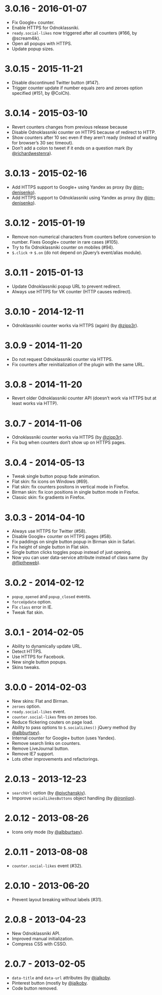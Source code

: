 # 3.0.16 - 2016-01-07

* Fix Google+ counter.
* Enable HTTPS for Odnoklassniki.
* `ready.social-likes` now triggered after all counters (#166, by @scream4ik).
* Open all popups with HTTPS.
* Update popup sizes.

# 3.0.15 - 2015-11-21

* Disable discontinued Twitter button (#147).
* Trigger counter update if number equals zero and zeroes option specified (#151, by @ColCh).

# 3.0.14 - 2015-03-10

* Revert counters changes from previous release because 
* Disable Odnoklassniki counter on HTTPS because of redirect to HTTP.
* Show counters after 10 sec even if they aren’t ready (instead of waiting for browser’s 30 sec timeout).
* Don’t add a colon to tweet if it ends on a question mark (by [@richardwestenra](https://github.com/richardwestenra)).

# 3.0.13 - 2015-02-16

* Add HTTPS support to Google+ using Yandex as proxy (by [@im-denisenko](https://github.com/im-denisenko)).
* Add HTTPS support to Odnoklassniki using Yandex as proxy (by [@im-denisenko](https://github.com/im-denisenko)).

# 3.0.12 - 2015-01-19

* Remove non-numerical characters from counters before conversion to number. Fixes Google+ counter in rare cases (#105).
* Try to fix Odnoklassniki counter on mobiles (#94).
* `$.click` -> `$.on` (do not depend on jQuery’s event/alias module).

# 3.0.11 - 2015-01-13

* Update Odnoklassniki popup URL to prevent redirect.
* Always use HTTPS for VK counter (HTTP causes redirect).

# 3.0.10 - 2014-12-11

* Odnoklassniki counter works via HTTPS (again) (by [@zipp3r](https://github.com/zipp3r)).

# 3.0.9 - 2014-11-20

* Do not request Odnoklassniki counter via HTTPS.
* Fix counters after reinitialization of the plugin with the same URL.

# 3.0.8 - 2014-11-20

* Revert older Odnoklassniki counter API (doesn’t work via HTTPS but at least works via HTTP).

# 3.0.7 - 2014-11-06

* Odnoklassniki counter works via HTTPS (by [@zipp3r](https://github.com/zipp3r)).
* Fix bug when counters don’t show up on HTTPS pages.

# 3.0.4 - 2014-05-13

* Tweak single button popup fade animation.
* Flat skin: fix icons on Windows (#69).
* Flat skin: fix counters positons in vertical mode in Firefox.
* Birman skin: fix icon positions in single button mode in Firefox.
* Classic skin: fix gradients in Firefox.

# 3.0.3 - 2014-04-10

* Always use HTTPS for Twitter (#58).
* Disable Google+ counter on HTTPS pages (#58).
* Fix paddings on single button popup in Birman skin in Safari.
* Fix height of single button in Flat skin.
* Single button clicks toggles popup instead of just opening.
* Now you can user data-service attribute instead of class name (by [@fliptheweb](https://github.com/fliptheweb)).

# 3.0.2 - 2014-02-12

* `popup_opened` and `popup_closed` events.
* `forceUpdate` option.
* Fix `class` error in IE.
* Tweak flat skin.

# 3.0.1 - 2014-02-05

* Ability to dynamically update URL.
* Detect HTTPS.
* Use HTTPS for Facebook.
* New single button popups.
* Skins tweaks.

# 3.0.0 - 2014-02-03

* New skins: Flat and Birman.
* `zeroes` option.
* `ready.social-likes` event.
* `counter.social-likes` fires on zeroes too.
* Reduce flickering couters on page load.
* Ability to pass options to `$.socialLikes()` jQuery method (by [@albburtsev](https://github.com/albburtsev)).
* Internal counter for Google+ button (uses Yandex).
* Remove search links on counters.
* Remove LiveJournal button.
* Remove IE7 support.
* Lots other improvements and refactorings.

# 2.0.13 - 2013-12-23

* `searchUrl` option (by [@pivchanskiy](https://github.com/pivchanskiy)).
* Imporove `socialLikesButtons` object handling (by [@ironlion](https://github.com/ironlion)).

# 2.0.12 - 2013-08-26

* Icons only mode (by [@albburtsev](https://github.com/albburtsev)).

# 2.0.11 - 2013-08-08

* `counter.social-likes` event (#32).

# 2.0.10 - 2013-06-20

* Prevent layout breaking without labels (#31).

# 2.0.8 - 2013-04-23

* New Odnoklassniki API.
* Improved manual initialization.
* Compress CSS with CSSO.

# 2.0.7 - 2013-02-05

* `data-title` and `data-url` attributes (by [@jalkoby](https://github.com/jalkoby]).
* Pinterest button (mostly by [@jalkoby](https://github.com/jalkoby]).
* Code button removed.

